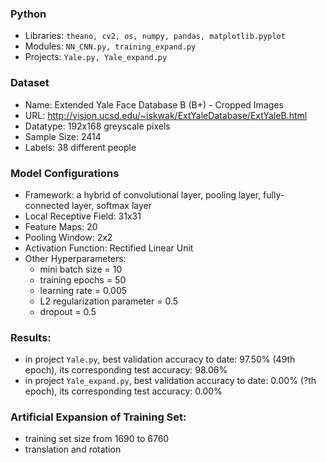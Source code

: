 ### Python
* Libraries: `theano, cv2, os, numpy, pandas, matplotlib.pyplot`
* Modules: `NN_CNN.py, training_expand.py`
* Projects: `Yale.py, Yale_expand.py`

### Dataset
* Name: Extended Yale Face Database B (B+) - Cropped Images 
* URL: http://vision.ucsd.edu/~iskwak/ExtYaleDatabase/ExtYaleB.html
* Datatype: 192x168 greyscale pixels
* Sample Size: 2414
* Labels: 38 different people

### Model Configurations
* Framework: a hybrid of convolutional layer, pooling layer, fully-connected layer, softmax layer
* Local Receptive Field: 31x31
* Feature Maps: 20
* Pooling Window: 2x2
* Activation Function: Rectified Linear Unit
* Other Hyperparameters:
  * mini batch size = 10
  * training epochs = 50
  * learning rate = 0.005
  * L2 regularization parameter = 0.5
  * dropout = 0.5

### Results:
* in project `Yale.py`, best validation accuracy to date: 97.50% (49th epoch), its corresponding test accuracy: 98.06%
* in project `Yale_expand.py`, best validation accuracy to date: 0.00% (?th epoch), its corresponding test accuracy: 0.00%

### Artificial Expansion of Training Set:
* training set size from 1690 to 6760
* translation and rotation
